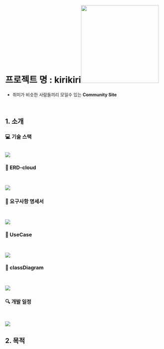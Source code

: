 # 프로젝트 명 : kirikiri<img src="https://user-images.githubusercontent.com/81966557/184476071-f5822691-122f-4abe-a57f-5544bc65fdb5.png" width="250px">

- 취미가 비슷한 사람들끼리 모일수 있는 **Community Site**

<br>

## 1. 소개

### 💻 기술 스택

<br>

<img src="https://user-images.githubusercontent.com/81966557/184476765-3a2c7cf3-1458-475c-ba49-26229f82ee27.png">

### 📃 ERD-cloud

<br>

<img src="https://user-images.githubusercontent.com/81966557/184477226-1fab8aed-0224-4000-91bf-b91ed5afd0c0.png"></img>

### 📜 요구사항 명세서

<br>

<img src="https://user-images.githubusercontent.com/81966557/184477392-db3b992e-6a06-4d71-bb95-0cb345883799.png"></img>

### 📜 UseCase

<br>

<img src="https://user-images.githubusercontent.com/81966557/184477472-51779dbc-30ce-4705-a536-df8f67bce1d0.png"></img>

### 📜 classDiagram

<br>

<img src="https://user-images.githubusercontent.com/81966557/184477551-dab6adfb-018d-4b07-9530-be8f8285d70e.png"></img>

### 🔍 개발 일정

<br>

<img src="https://user-images.githubusercontent.com/81966557/184477618-19940a89-e9a7-4299-8871-85ec7e30c085.png"></img>

## 2. 목적
